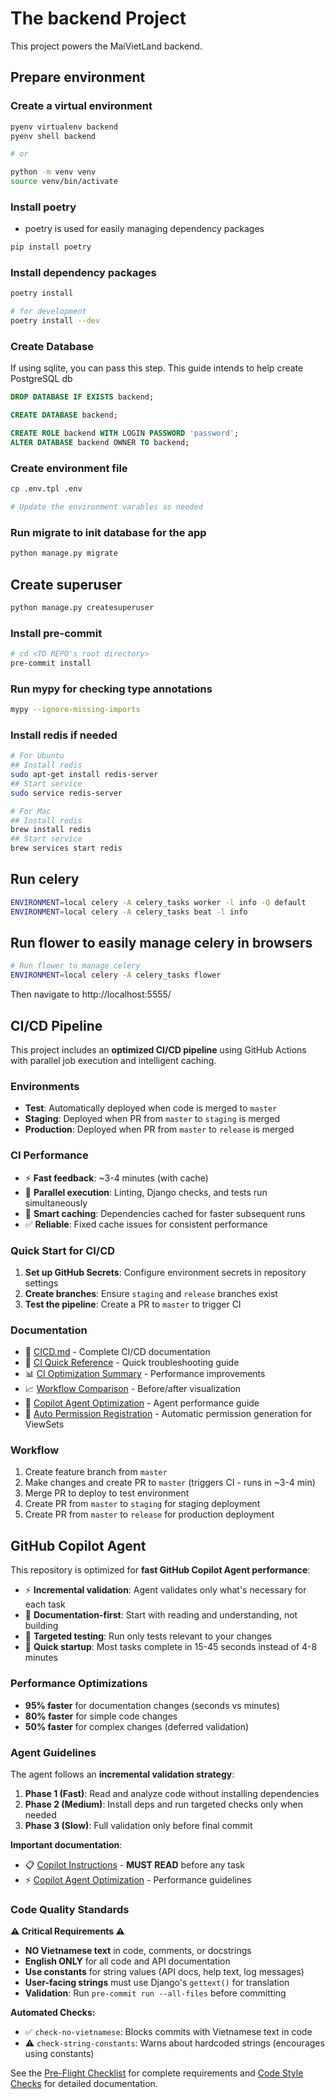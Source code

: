 # The backend Project

This project powers the MaiVietLand backend.

## Prepare environment

### Create a virtual environment

```bash
pyenv virtualenv backend
pyenv shell backend

# or

python -m venv venv
source venv/bin/activate
```

### Install poetry

- poetry is used for easily managing dependency packages

```bash
pip install poetry
```

### Install dependency packages

```bash
poetry install

# for development
poetry install --dev
```

### Create Database

If using sqlite, you can pass this step.
This guide intends to help create PostgreSQL db

```sql
DROP DATABASE IF EXISTS backend;

CREATE DATABASE backend;

CREATE ROLE backend WITH LOGIN PASSWORD 'password';
ALTER DATABASE backend OWNER TO backend;
```

### Create environment file

``` bash
cp .env.tpl .env

# Update the environment varables as needed
```

### Run migrate to init database for the app

```bash
python manage.py migrate
```

## Create superuser

```bash
python manage.py createsuperuser
```

### Install pre-commit

```bash
# cd <TO REPO's root directory>
pre-commit install
```

### Run mypy for checking type annotations

```bash
mypy --ignore-missing-imports
```

### Install redis if needed

```bash
# For Ubuntu
## Install redis
sudo apt-get install redis-server
## Start service
sudo service redis-server

# For Mac
## Install redis
brew install redis
## Start service
brew services start redis
```


## Run celery

```bash
ENVIRONMENT=local celery -A celery_tasks worker -l info -Q default
ENVIRONMENT=local celery -A celery_tasks beat -l info
```

## Run flower to easily manage celery in browsers

```bash
# Run flower to manage celery
ENVIRONMENT=local celery -A celery_tasks flower
```

Then navigate to http://localhost:5555/

## CI/CD Pipeline

This project includes an **optimized CI/CD pipeline** using GitHub Actions with parallel job execution and intelligent caching.

### Environments
- **Test**: Automatically deployed when code is merged to `master`
- **Staging**: Deployed when PR from `master` to `staging` is merged
- **Production**: Deployed when PR from `master` to `release` is merged

### CI Performance
- ⚡ **Fast feedback**: ~3-4 minutes (with cache)
- 🔄 **Parallel execution**: Linting, Django checks, and tests run simultaneously
- 💾 **Smart caching**: Dependencies cached for faster subsequent runs
- ✅ **Reliable**: Fixed cache issues for consistent performance

### Quick Start for CI/CD

1. **Set up GitHub Secrets**: Configure environment secrets in repository settings
2. **Create branches**: Ensure `staging` and `release` branches exist
3. **Test the pipeline**: Create a PR to `master` to trigger CI

### Documentation

- 📖 [CICD.md](docs/CICD.md) - Complete CI/CD documentation
- 🚀 [CI Quick Reference](docs/CI_QUICK_REFERENCE.md) - Quick troubleshooting guide
- 📊 [CI Optimization Summary](docs/CI_OPTIMIZATION_SUMMARY.md) - Performance improvements
- 📈 [Workflow Comparison](docs/CI_WORKFLOW_COMPARISON.md) - Before/after visualization
- 🤖 [Copilot Agent Optimization](docs/COPILOT_AGENT_OPTIMIZATION.md) - Agent performance guide
- 🔐 [Auto Permission Registration](docs/AUTO_PERMISSION_REGISTRATION.md) - Automatic permission generation for ViewSets

### Workflow

1. Create feature branch from `master`
2. Make changes and create PR to `master` (triggers CI - runs in ~3-4 min)
3. Merge PR to deploy to test environment
4. Create PR from `master` to `staging` for staging deployment
5. Create PR from `master` to `release` for production deployment

## GitHub Copilot Agent

This repository is optimized for **fast GitHub Copilot Agent performance**:

- ⚡ **Incremental validation**: Agent validates only what's necessary for each task
- 📖 **Documentation-first**: Start with reading and understanding, not building
- 🎯 **Targeted testing**: Run only tests relevant to your changes
- 💨 **Quick startup**: Most tasks complete in 15-45 seconds instead of 4-8 minutes

### Performance Optimizations

- **95% faster** for documentation changes (seconds vs minutes)
- **80% faster** for simple code changes
- **50% faster** for complex changes (deferred validation)

### Agent Guidelines

The agent follows an **incremental validation strategy**:

1. **Phase 1 (Fast)**: Read and analyze code without installing dependencies
2. **Phase 2 (Medium)**: Install deps and run targeted checks only when needed
3. **Phase 3 (Slow)**: Full validation only before final commit

**Important documentation**:
- 📋 [Copilot Instructions](.github/copilot-instructions.md) - **MUST READ** before any task
- ⚡ [Copilot Agent Optimization](docs/COPILOT_AGENT_OPTIMIZATION.md) - Performance guidelines

### Code Quality Standards

**⚠️ Critical Requirements ⚠️**
- **NO Vietnamese text** in code, comments, or docstrings
- **English ONLY** for all code and API documentation
- **Use constants** for string values (API docs, help text, log messages)
- **User-facing strings** must use Django's `gettext()` for translation
- **Validation**: Run `pre-commit run --all-files` before committing

**Automated Checks:**
- ✅ `check-no-vietnamese`: Blocks commits with Vietnamese text in code
- ⚠️ `check-string-constants`: Warns about hardcoded strings (encourages using constants)

See the [Pre-Flight Checklist](.github/copilot-instructions.md#️-pre-flight-checklist---read-before-every-task-️) for complete requirements and [Code Style Checks](docs/CODE_STYLE_CHECKS.md) for detailed documentation.
